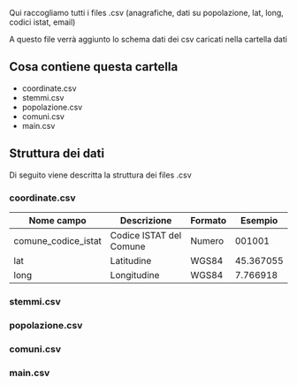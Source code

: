 Qui raccogliamo tutti i files .csv (anagrafiche, dati su popolazione, lat, long, codici istat, email)

A questo file verrà aggiunto lo schema dati dei csv caricati nella cartella dati

## Cosa contiene questa cartella 
- coordinate.csv
- stemmi.csv
- popolazione.csv
- comuni.csv
- main.csv

## Struttura dei dati
Di seguito viene descritta la struttura dei files .csv

### coordinate.csv
Nome campo | Descrizione | Formato | Esempio
-- | -- | -- | --
comune_codice_istat | Codice ISTAT del Comune | Numero | 001001
lat | Latitudine | WGS84 | 45.367055
long | Longitudine | WGS84 | 7.766918

### stemmi.csv

### popolazione.csv

### comuni.csv

### main.csv
